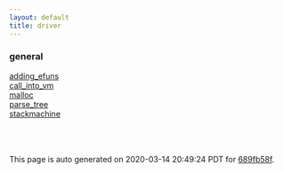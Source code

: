```yaml
---
layout: default
title: driver
---
```



### general

<div class='container'>
<div class='row'>
<div class='col-sm-3'>
<div><a href='general/adding_efuns.html'>adding_efuns</a></div>
</div>
<div class='col-sm-3'>
<div><a href='general/call_into_vm.html'>call_into_vm</a></div>
</div>
<div class='col-sm-3'>
<div><a href='general/malloc.html'>malloc</a></div>
</div>
<div class='col-sm-3'>
<div><a href='general/parse_tree.html'>parse_tree</a></div>
</div>
</div>
<div class='row'>
<div class='col-sm-3'>
<div><a href='general/stackmachine.html'>stackmachine</a></div>
</div>
<div>&nbsp;</div>
<div>&nbsp;</div>
<div>&nbsp;</div>
</div>
</div>



This page is auto generated on 2020-03-14 20:49:24 PDT for [689fb58f](https://github.com/fluffos/fluffos/tree/689fb58f).


